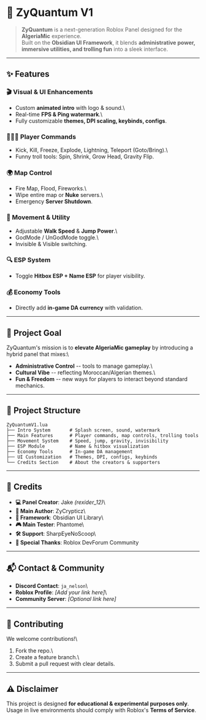# 🌌 ZyQuantum V1

> **ZyQuantum** is a next-generation Roblox Panel designed for the
> **AlgeriaMic** experience.\
> Built on the **Obsidian UI Framework**, it blends **administrative
> power, immersive utilities, and trolling fun** into a sleek interface.

------------------------------------------------------------------------

## ✨ Features

### 🎬 Visual & UI Enhancements

-   Custom **animated intro** with logo & sound.\
-   Real-time **FPS & Ping watermark**.\
-   Fully customizable **themes, DPI scaling, keybinds, configs**.

### 🧑‍🤝‍🧑 Player Commands

-   Kick, Kill, Freeze, Explode, Lightning, Teleport (Goto/Bring).\
-   Funny troll tools: Spin, Shrink, Grow Head, Gravity Flip.

### 🌍 Map Control

-   Fire Map, Flood, Fireworks.\
-   Wipe entire map or **Nuke** servers.\
-   Emergency **Server Shutdown**.

### 🏃 Movement & Utility

-   Adjustable **Walk Speed** & **Jump Power**.\
-   GodMode / UnGodMode toggle.\
-   Invisible & Visible switching.

### 🔍 ESP System

-   Toggle **Hitbox ESP + Name ESP** for player visibility.

### 💰 Economy Tools

-   Directly add **in-game DA currency** with validation.

------------------------------------------------------------------------

## 🎯 Project Goal

ZyQuantum's mission is to **elevate AlgeriaMic gameplay** by introducing
a hybrid panel that mixes:\
- **Administrative Control** -- tools to manage gameplay.\
- **Cultural Vibe** -- reflecting Moroccan/Algerian themes.\
- **Fun & Freedom** -- new ways for players to interact beyond standard
mechanics.

------------------------------------------------------------------------

## 📂 Project Structure

    ZyQuantumV1.lua
    ├── Intro System       # Splash screen, sound, watermark
    ├── Main Features      # Player commands, map controls, trolling tools
    ├── Movement System    # Speed, jump, gravity, invisibility
    ├── ESP Module         # Name & hitbox visualization
    ├── Economy Tools      # In-game DA management
    ├── UI Customization   # Themes, DPI, configs, keybinds
    └── Credits Section    # About the creators & supporters

------------------------------------------------------------------------

## 👥 Credits

-   **💻 Panel Creator**: Jake *(rexider_12)*\
-   **📝 Main Author**: ZyCrypticz\
-   **🔑 Framework**: Obsidian UI Library\
-   **🎮 Main Tester**: Phantome\
-   **🛠️ Support**: SharpEyeNoScoop\
-   **🤝 Special Thanks**: Roblox DevForum Community

------------------------------------------------------------------------

## 📬 Contact & Community

-   **Discord Contact**: `ja_nelson`\
-   **Roblox Profile**: *\[Add your link here\]*\
-   **Community Server**: *\[Optional link here\]*

------------------------------------------------------------------------

## 🤝 Contributing

We welcome contributions!\
1. Fork the repo.\
2. Create a feature branch.\
3. Submit a pull request with clear details.

------------------------------------------------------------------------

## ⚠️ Disclaimer

This project is designed **for educational & experimental purposes
only**.\
Usage in live environments should comply with Roblox's **Terms of
Service**.
